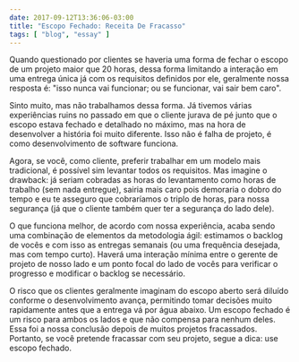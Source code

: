 ```yaml
---
date: 2017-09-12T13:36:06-03:00
title: "Escopo Fechado: Receita De Fracasso"
tags: [ "blog", "essay" ]
---
```

Quando questionado por clientes se haveria uma forma de fechar o escopo de um projeto maior que 20 horas, dessa forma limitando a interação em uma entrega única já com os requisitos definidos por ele, geralmente nossa resposta é: "isso nunca vai funcionar; ou se funcionar, vai sair bem caro".

Sinto muito, mas não trabalhamos dessa forma. Já tivemos várias experiências ruins no passado em que o cliente jurava de pé junto que o escopo estava fechado e detalhado no máximo, mas na hora de desenvolver a história foi muito diferente. Isso não é falha de projeto, é como desenvolvimento de software funciona.

Agora, se você, como cliente, preferir trabalhar em um modelo mais tradicional, é possível sim levantar todos os requisitos. Mas imagine o drawback: já seriam cobradas as horas do levantamento como horas de trabalho (sem nada entregue), sairia mais caro pois demoraria o dobro do tempo e eu te asseguro que cobraríamos o triplo de horas, para nossa segurança (já que o cliente também quer ter a segurança do lado dele).

O que funciona melhor, de acordo com nossa experiência, acaba sendo uma combinação de elementos da metodologia ágil: estimamos o backlog de vocês e com isso as entregas semanais (ou uma frequência desejada, mas com tempo curto). Haverá uma interação mínima entre o gerente de projeto de nosso lado e um ponto focal do lado de vocês para verificar o progresso e modificar o backlog se necessário.

O risco que os clientes geralmente imaginam do escopo aberto será diluído conforme o desenvolvimento avança, permitindo tomar decisões muito rapidamente antes que a entrega vá por água abaixo. Um escopo fechado é um risco para ambos os lados e que não compensa para nenhum deles. Essa foi a nossa conclusão depois de muitos projetos fracassados. Portanto, se você pretende fracassar com seu projeto, segue a dica: use escopo fechado.
